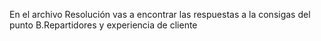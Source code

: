 En el archivo Resolución vas a encontrar las respuestas a la consigas del punto B.Repartidores y experiencia de cliente 
